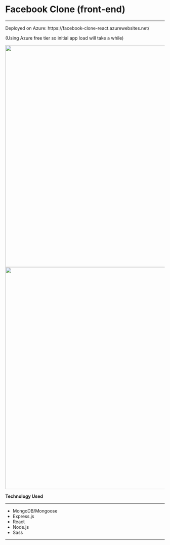 <h1>Facebook Clone (front-end)</h1>
<hr/>
Deployed on Azure: https://facebook-clone-react.azurewebsites.net/
<p>(Using Azure free tier so initial app load will take a while)</p>

<img src="https://i.imgur.com/Bb4ngGj.png" width="700">
<img src="https://i.imgur.com/Wuzvqy9.png" width="700">

<strong>Technology Used</strong>
<hr/>
<ul>
    <li>MongoDB/Mongoose</li>
    <li>Express.js</li>
    <li>React</li>
    <li>Node.js</li>
    <li>Sass</li>
</ul>
<hr/>
